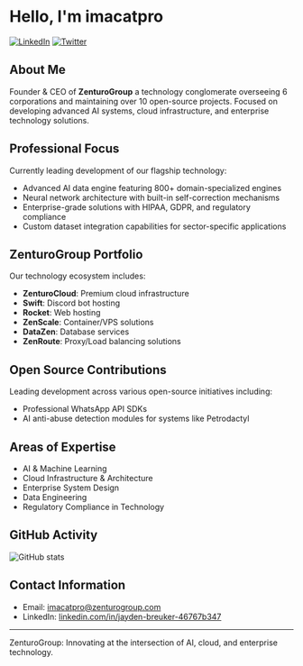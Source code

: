 # Hello, I'm imacatpro

[![LinkedIn](https://img.shields.io/badge/LinkedIn-Connect-blue?style=flat&logo=linkedin)](https://linkedin.com/in/jayden-breuker-46767b347)
[![Twitter](https://img.shields.io/badge/Twitter-Follow-1DA1F2?style=flat&logo=twitter&logoColor=white)](https://twitter.com/zenturocloud)

## About Me

Founder & CEO of **ZenturoGroup** a technology conglomerate overseeing 6 corporations and maintaining over 10 open-source projects. Focused on developing advanced AI systems, cloud infrastructure, and enterprise technology solutions.

## Professional Focus

Currently leading development of our flagship technology:

- Advanced AI data engine featuring 800+ domain-specialized engines
- Neural network architecture with built-in self-correction mechanisms
- Enterprise-grade solutions with HIPAA, GDPR, and regulatory compliance
- Custom dataset integration capabilities for sector-specific applications

## ZenturoGroup Portfolio

Our technology ecosystem includes:

- **ZenturoCloud**: Premium cloud infrastructure
- **Swift**: Discord bot hosting
- **Rocket**: Web hosting
- **ZenScale**: Container/VPS solutions
- **DataZen**: Database services
- **ZenRoute**: Proxy/Load balancing solutions

## Open Source Contributions

Leading development across various open-source initiatives including:
- Professional WhatsApp API SDKs
- AI anti-abuse detection modules for systems like Petrodactyl

## Areas of Expertise

- AI & Machine Learning
- Cloud Infrastructure & Architecture
- Enterprise System Design
- Data Engineering
- Regulatory Compliance in Technology

## GitHub Activity

![GitHub stats](https://github-readme-stats-neon-ten-75.vercel.app/api?username=imacatpro&show_icons=true&theme=default)

## Contact Information

- Email: [imacatpro@zenturogroup.com](mailto:imacatpro@zenturogroup.com)
- LinkedIn: [linkedin.com/in/jayden-breuker-46767b347](https://linkedin.com/in/jayden-breuker-46767b347)

---

ZenturoGroup: Innovating at the intersection of AI, cloud, and enterprise technology.

